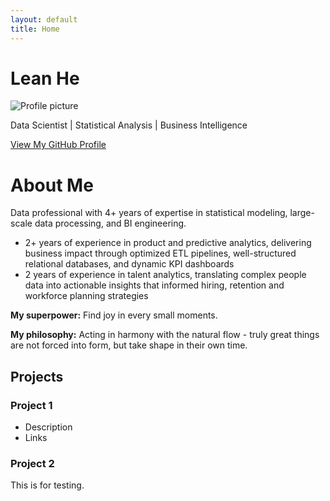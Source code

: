 ```yaml
---
layout: default
title: Home
---
```



<div class="layout">
  <div class="sidebar">
    <h1>Lean He</h1>
    <img src="/assets/css/profile.jpg" alt="Profile picture" />
    <p>Data Scientist | Statistical Analysis | Business Intelligence</p>
    <p><a href="https://github.com/mangoann">View My GitHub Profile</a></p>
  </div>

  <div class="content">
    <!-- About Me, Projects, etc. -->
  </div>
</div>

# About Me
Data professional with 4+ years of expertise in statistical modeling, large-scale data processing, and BI engineering. 
- 2+ years of experience in product and predictive analytics, delivering business impact through optimized ETL pipelines, well-structured relational databases, and dynamic KPI dashboards
- 2 years of experience in talent analytics, translating complex people data into actionable insights that informed hiring, retention and workforce planning strategies

**My superpower:** Find joy in every small moments.

**My philosophy:** Acting in harmony with the natural flow - truly great things are not forced into form, but take shape in their own time.

## Projects
### Project 1
- Description
- Links

### Project 2
This is for testing.
